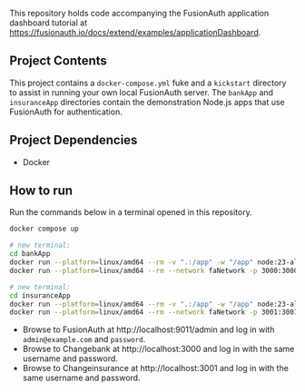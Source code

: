 This repository holds code accompanying the FusionAuth application dashboard tutorial at https://fusionauth.io/docs/extend/examples/applicationDashboard.

## Project Contents
This project contains a `docker-compose.yml` fuke and a `kickstart` directory to assist in running your own local FusionAuth server. The `bankApp` and `insuranceApp` directories contain the demonstration Node.js apps that use FusionAuth for authentication.

## Project Dependencies
- Docker

## How to run

Run the commands below in a terminal opened in this repository.

```sh
docker compose up

# new terminal:
cd bankApp
docker run --platform=linux/amd64 --rm -v ".:/app" -w "/app" node:23-alpine3.19 sh -c  "npm install"
docker run --platform=linux/amd64 --rm --network faNetwork -p 3000:3000 -v ".:/app" -w "/app" -e "PORT=3000" node:23-alpine3.19 sh -c  "npm run start"

# new terminal:
cd insuranceApp
docker run --platform=linux/amd64 --rm -v ".:/app" -w "/app" node:23-alpine3.19 sh -c  "npm install"
docker run --platform=linux/amd64 --rm --network faNetwork -p 3001:3001 -v ".:/app" -w "/app" -e "PORT=3001" node:23-alpine3.19 sh -c  "npm run start"
```

- Browse to FusionAuth at http://localhost:9011/admin and log in with `admin@example.com` and `password`.
- Browse to Changebank at http://localhost:3000 and log in with the same username and password.
- Browse to Changeinsurance at http://localhost:3001 and log in with the same username and password.